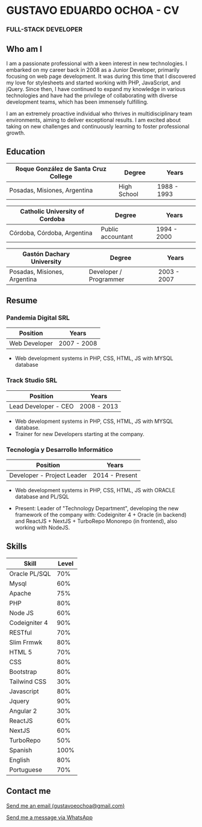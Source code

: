 
# GUSTAVO EDUARDO OCHOA - CV

### FULL-STACK DEVELOPER


## Who am I
I am a passionate professional with a keen interest in new technologies. I embarked on my career back in 2008 as a Junior Developer, primarily focusing on web page development. It was during this time that I discovered my love for stylesheets and started working with PHP, JavaScript, and jQuery. Since then, I have continued to expand my knowledge in various technologies and have had the privilege of collaborating with diverse development teams, which has been immensely fulfilling.

I am an extremely proactive individual who thrives in multidisciplinary team environments, aiming to deliver exceptional results. I am excited about taking on new challenges and continuously learning to foster professional growth.
## Education

Roque González de Santa Cruz College | Degree | Years
--- | --- | ---
Posadas, Misiones, Argentina | High School | 1988 - 1993

Catholic University of Cordoba | Degree | Years
--- | --- | ---
Córdoba, Córdoba, Argentina | Public accountant | 1994 - 2000

Gastón Dachary University | Degree | Years
--- | --- | ---
Posadas, Misiones, Argentina | Developer / Programmer | 2003 - 2007


## Resume

### Pandemia Digital SRL
Position | Years
--- | --- 
Web Developer | 2007 - 2008

- Web development systems in PHP, CSS, HTML, JS with MYSQL database

### Track Studio SRL
Position | Years
--- | --- 
Lead Developer - CEO | 2008 - 2013

- Web development systems in PHP, CSS, HTML, JS with MYSQL database.
- Trainer for new Developers starting at the company.


### Tecnología y Desarrollo Informático
Position | Years
--- | --- 
Developer - Project Leader | 2014 - Present

- Web development systems in PHP, CSS, HTML, JS with ORACLE database and PL/SQL

- Present: Leader of "Technology Department", developing the new framework of the company with: Codeigniter 4 + Oracle (in backend) and ReactJS + NextJS + TurboRepo Monorepo (in frontend), also working with NodeJS.


## Skills

Skill | Level 
-- | --
Oracle PL/SQL | 70%
Mysql | 60%
Apache | 75%
PHP | 80%
Node JS | 60%
Codeigniter 4 | 90%
RESTful | 70%
Slim Frmwk |80%
HTML 5 |70%
CSS |80%
Bootstrap |80%
Tailwind CSS |30%
Javascript | 80%
Jquery | 90%
Angular 2 | 30%
ReactJS | 60%
NextJS | 60%
TurboRepo | 50%
Spanish | 100%
English | 80%
Portuguese | 70%

## Contact me

[Send me an email (gustavoeochoa@gmail.com)](mailto:gustavoeochoa@gmail.com?subject=Email%20desde%20Github)

[Send me a message via WhatsApp](https://wa.me/5493764663076)
